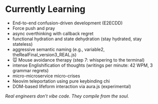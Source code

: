 # Currently Learning
- End-to-end confusion-driven development (E2ECDD)
- Force push and pray
- async overthinking with callback regret
- functional hydration and state dehydration (stay hydrated, stay stateless)
- aggressive semantic naming (e.g., variable2, theRealFinal_version3_REAL.js)
- 🐭 Mouse avoidance therapy (step 7: whispering to the terminal)
- intense Englishification of thoughts (writings per minute: 42 WPM, 3 grammar regrets)
- micro-microservice micro-crises
- Neovim teleportation using pure keybinding chi
- DOM-based lifeform interaction via aura.js (experimental)

*Real engineers don’t vibe code. They compile from the soul.*
